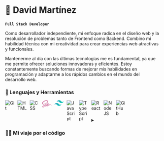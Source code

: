 # 👋 David Martínez

**`Full Stack Developer`**

Como desarrollador independiente, mi enfoque radica en el diseño web y la resolución de problemas tanto de Frontend como Backend. Combino mi habilidad técnica con mi creatividad para crear experiencias web atractivas y funcionales.

Mantenerme al día con las últimas tecnologías me es fundamental, ya que me permite ofrecer soluciones innovadoras y eficientes. Estoy constantemente buscando formas de mejorar mis habilidades en programación y adaptarme a los rápidos cambios en el mundo del desarrollo web.

### 🧰 Lenguajes y Herramientas

<img align="left" alt="Git" width="30px" style="padding-right:10px;" src="https://cdn.jsdelivr.net/gh/devicons/devicon/icons/git/git-original.svg" />
<img align="left" alt="HTML" width="30px" style="padding-right:10px;" src="https://cdn.jsdelivr.net/gh/devicons/devicon/icons/html5/html5-plain.svg" />
<img align="left" alt="CSS" width="30px" style="padding-right:10px;" src="https://cdn.jsdelivr.net/gh/devicons/devicon/icons/css3/css3-plain.svg" />
<img align="left" alt="sass" width="30px" style="padding-right:10px;" src="src/sass.svg" />
<img align="left" alt="tailwindcss" width="30px" style="padding-right:10px;" src="src/tailwindcss.svg" />
<img align="left" alt="JavaScript" width="30px" style="padding-right:10px;" src="https://cdn.jsdelivr.net/gh/devicons/devicon/icons/javascript/javascript-plain.svg" />
<img align="left" alt="TypeScript" width="30px" style="padding-right:10px;" src="https://cdn.jsdelivr.net/gh/devicons/devicon/icons/typescript/typescript-plain.svg" />
<img align="left" alt="React" width="30px" style="padding-right:10px;" src="https://cdn.jsdelivr.net/gh/devicons/devicon/icons/react/react-original.svg" />
<img align="left" alt="NodeJS" width="30px" style="padding-right:10px;" src="https://cdn.jsdelivr.net/gh/devicons/devicon/icons/nodejs/nodejs-original.svg" />
<img align="left" alt="GitHub" width="30px" style="padding-right:10px;" src="https://cdn.jsdelivr.net/gh/devicons/devicon/icons/github/github-original.svg" />
<br />

#

<details>
 <summary>
  <h3>👨‍💻 Mi viaje por el código</h3>
 </summary>

Titulado en Dibujo de Proyectos de Arquitectura e Ingeniería, trabaje durante años en el rubro de la consultoría e Ingeniería donde mi rol consistía en la ejecución de los planos para el area de Ingeniería. Poseo experiencia colaborativa, trabajando en equipos donde interactué con dibujantes e ingenieros para la ejecución exitosa de proyectos.

El año 2022, me interesé por el diseño UX/UI y gracias a esto conocí el mundo del desarrollo web y la programación, en el transcurso del año 2023, dirigí mi atención hacia el Desarrollo Frontend realizando una seria de cursos enfocados principalmente en HTML CSS Y JS.

En el año 2023 participé en un Bootcamp FULL STACK MERN JS, donde adquirí las habilidades necesarias para desarrollar proyectos completos que abarcan tanto el frontend como el backend.
